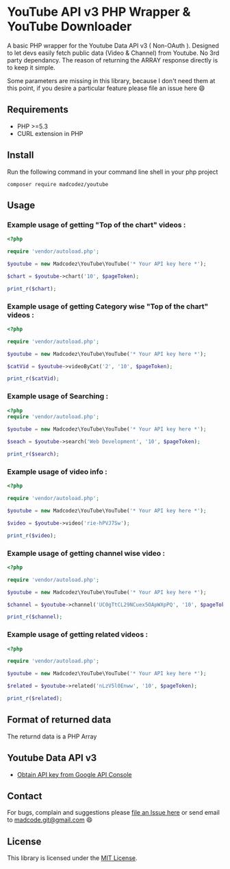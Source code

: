 # YouTube API v3 PHP Wrapper & YouTube Downloader

A basic PHP wrapper for the Youtube Data API v3 ( Non-OAuth ). Designed to let devs easily fetch public data (Video & Channel) from Youtube. No 3rd party dependancy. The reason of returning the ARRAY response directly is to keep it simple.

Some parameters are missing in this library, because I don't need them at this point, if you desire a particular feature please file an issue here :smile:

## Requirements

* PHP >=5.3
* CURL extension in PHP

## Install

Run the following command in your command line shell in your php project

```
composer require madcodez/youtube
```

## Usage

### Example usage of getting "Top of the chart" videos :

```php
<?php

require 'vendor/autoload.php';

$youtube = new Madcodez\YouTube\YouTube('* Your API key here *');

$chart = $youtube->chart('10', $pageToken);

print_r($chart);
```

### Example usage of getting Category wise "Top of the chart" videos : 

```php
<?php

require 'vendor/autoload.php';

$youtube = new Madcodez\YouTube\YouTube('* Your API key here *');

$catVid = $youtube->videoByCat('2', '10', $pageToken);

print_r($catVid);
```

### Example usage of Searching :

```php
<?php
require 'vendor/autoload.php';

$youtube = new Madcodez\YouTube\YouTube('* Your API key here *');

$seach = $youtube->search('Web Development', '10', $pageToken);

print_r($search);
```

### Example usage of video info :

```php
<?php

require 'vendor/autoload.php';

$youtube = new Madcodez\YouTube\YouTube('* Your API key here *');

$video = $youtube->video('rie-hPVJ7Sw');

print_r($video);
```

### Example usage of getting channel wise video :

```php
<?php

require 'vendor/autoload.php';

$youtube = new Madcodez\YouTube\YouTube('* Your API key here *');

$channel = $youtube->channel('UC0gTtCL29NCuex5OApWXpPQ', '10', $pageToken);

print_r($channel);
```

### Example usage of getting related videos :

```php
<?php

require 'vendor/autoload.php';

$youtube = new Madcodez\YouTube\YouTube('* Your API key here *');

$related = $youtube->related('nLzV5l0Enww', '10', $pageToken);

print_r($related);
```


## Format of returned data

The returnd data is a PHP Array

## Youtube Data API v3

* [Obtain API key from Google API Console](https://code.google.com/apis/console)

## Contact

For bugs, complain and suggestions please [file an Issue here](https://github.com/madcode-git/youtube/issues) or send email to madcode.git@gmail.com :smile:

## License

This library is licensed under the [MIT License](http://opensource.org/licenses/MIT).
